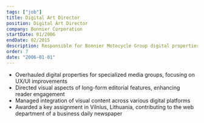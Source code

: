```yaml
---
tags: ["job"]
title: Digital Art Director
position: Digital Art Director
company: Bonnier Corporation
startDate: 01/2006
endDate: 02/2015
description: Responsible for Bonnier Motocycle Group digital properties, Photography group, redesigned and worked with frontend developers for UX/UI tweaks and enhancements. Lead designer for the Outdoor Group’s long form editorial features. I was also sent to work in Vilinius, Lithuania for a business daily newspaper in their web department for 3 months.
order: 7
date: "2006-01-01"
---
```


- Overhauled digital properties for specialized media groups, focusing on UX/UI improvements
- Directed visual aspects of long-form editorial features, enhancing reader engagement
- Managed integration of visual content across various digital platforms
- Awarded a key assignment in Vilnius, Lithuania, contributing to the web department of a business daily newspaper
